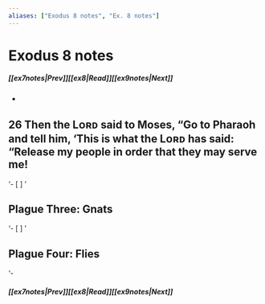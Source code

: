 ```yaml
---
aliases: ["Exodus 8 notes", "Ex. 8 notes"]
---
```

# Exodus 8 notes
##### <span class=arrow-left></span>[[ex7notes|Prev]]<span class=navigation-separator></span>[[ex8|Read]]<span class=navigation-separator></span>[[ex9notes|Next]]<span class=arrow-right></span>
- 
## 26 Then the Lᴏʀᴅ said to Moses, “Go to Pharaoh and tell him, ‘This is what the Lᴏʀᴅ has said: “Release my people in order that they may serve me!
‘- [ ] ’
## Plague Three: Gnats
‘- [ ] ’
## Plague Four: Flies
‘- 

##### <span class=arrow-left></span>[[ex7notes|Prev]]<span class=navigation-separator></span>[[ex8|Read]]<span class=navigation-separator></span>[[ex9notes|Next]]<span class=arrow-right></span>